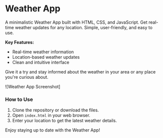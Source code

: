 
# Weather App

A minimalistic Weather App built with HTML, CSS, and JavaScript. Get real-time weather updates for any location. Simple, user-friendly, and easy to use.

**Key Features:**
- Real-time weather information
- Location-based weather updates
- Clean and intuitive interface

Give it a try and stay informed about the weather in your area or any place you're curious about.

![Weather App Screenshot]

### How to Use
1. Clone the repository or download the files.
2. Open `index.html` in your web browser.
3. Enter your location to get the latest weather details.

Enjoy staying up to date with the Weather App!

